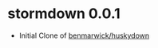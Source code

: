 # stormdown 0.0.1

* Initial Clone of [benmarwick/huskydown](https://github.com/benmarwick/huskydown)
